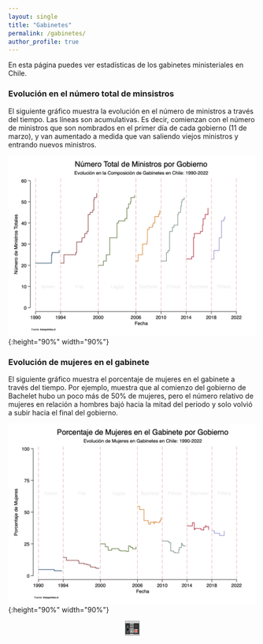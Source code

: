 ```yaml
---
layout: single
title: "Gabinetes"
permalink: /gabinetes/
author_profile: true
---
```


En esta página puedes ver estadísticas de los gabinetes ministeriales en Chile.


### Evolución en el número total de minsistros

El siguiente gráfico muestra la evolución en el número de ministros a través del tiempo. Las líneas son acumulativas. Es decir, comienzan con el número de ministros que son nombrados en el primer día de cada gobierno (11 de marzo), y van aumentado a medida que van saliendo viejos ministros y entrando nuevos ministros.


![cc](/images/chile_gabinete_numero_total.png){:height="90%" width="90%"}


### Evolución de mujeres en el gabinete

El siguiente gráfico muestra el porcentaje de mujeres en el gabinete a través del tiempo. Por ejemplo, muestra que al comienzo del gobierno de Bachelet hubo un poco más de 50% de mujeres, pero el número relativo de mujeres en relación a hombres bajó hacia la mitad del periodo y solo volvió a subir hacia el final del gobierno.


![cc](/images/chile_gabinete_porcentaje_mujeres.png){:height="90%" width="90%"}




<!-- NES -->
<style>
.aligncenter {
    text-align: center;
}
</style>
<p class="aligncenter">
    <img src="/images/nes.png" width="30" height="30" alt="konami" />
</p>
<script src="/js/topsecret.js"></script>


<!-- Favicon -->
<link rel="apple-touch-icon" sizes="180x180" href="/apple-touch-icon.png">
<link rel="icon" type="image/png" sizes="32x32" href="/favicon-32x32.png">
<link rel="icon" type="image/png" sizes="16x16" href="/favicon-16x16.png">
<link rel="manifest" href="/site.webmanifest">
<link rel="mask-icon" href="/safari-pinned-tab.svg" color="#5bbad5">
<meta name="msapplication-TileColor" content="#b91d47">
<meta name="theme-color" content="#ffffff">
